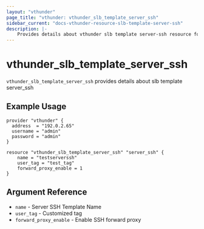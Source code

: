 ```yaml
---
layout: "vthunder"
page_title: "vthunder: vthunder_slb_template_server_ssh"
sidebar_current: "docs-vthunder-resource-slb-template-server-ssh"
description: |-
    Provides details about vthunder slb template server-ssh resource for A10
---
```


# vthunder\_slb\_template\_server\_ssh

`vthunder_slb_template_server_ssh` provides details about slb template server_ssh
## Example Usage


```hcl
provider "vthunder" {
  address  = "192.0.2.65"
  username = "admin"
  password = "admin"
}

resource "vthunder_slb_template_server_ssh" "server_ssh" {
	name = "testserverssh"
	user_tag = "test_tag"
	forward_proxy_enable = 1
}
```

## Argument Reference

* `name` - Server SSH Template Name
* `user_tag` - Customized tag
* `forward_proxy_enable` - Enable SSH forward proxy

